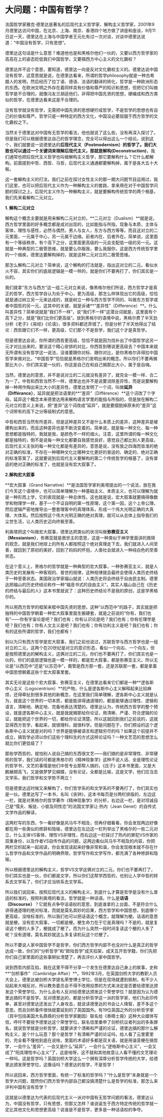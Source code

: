 # 大问题：中国有哲学？
法国哲学家雅克·德里达是著名的后现代主义哲学家、解构主义哲学家，2001年9月德里达访问中国，在北京、上海、南京、香港四个地方做了讲座和座谈，9月11日这一天，德里达在上海与中国学者王元化有过一次对谈，对谈中德里达说道：“中国没有哲学，只有思想”。

德里达这句话是什么意思？难道他也是和黑格尔他们一伙的，又要以西方哲学家的高高在上的姿态贬低我们中国哲学，又要搞西方中心主义的文化霸权？

德里达并不这个意思，要知道，德里达一向是反对文化霸权主义的。德里达说中国没有哲学，这意思就是说，在德里达看来，所谓的哲学philosophy就是一种古希腊人的发明，然后经历了拉丁语、德语、法语的翻译的转化，哲学是一种欧洲形态的东西。在欧洲文明之外存在着同样具有价值和尊严的知识和思想，但把它们叫做哲学是不合理的。就像冯友兰胡适他们，非得把中国先贤的思想，硬编成和西方类似的哲学，在德里达看来这是不合理的。

没有哲学就没有哲学，无需把中国先贤的思想硬拧成哲学，不是哲学的思想也有自己的价值和尊严。哲学只是一种特定的西方文化，中国没必要屈服于西方哲学的文化霸权之下。

当然关于德里达对中国有无哲学的看法，他也就说了这么些，没有再深入探讨了。但是我们可以根据德里达自己的哲学理念，完全可以得出这么一个结论。说到这个，我们就要说一说德里达的**后现代主义（Postmodernism）**的哲学了。我们大致也可以通过一个关键词来理解后现代主义，那就是**解构(Deconstruction)**，我们通常也把后现代主义哲学也叫做解构主义哲学，那它要解构什么？它什么都解构。前面提到中哲、西哲、马哲，后现代主义通通都要解构掉，属于是各大五十大板。

这一套解构主义的打法，我们之前在探讨女性主义的那一期大问题节目运用过，我们这里，也可以把后现代主义作为一种解构主义的套路，拿来用在对于中国哲学问题的探讨之上。后现代主义作为一种解构主义，就是要解构传统哲学的两个根基，我们先来看解构二元对立。

**1\. 解构二元对立**

解构这个概念主要就是用来解构二元对立的，**二元对立（Dualism）**就是说，西方哲学里面的好多概念都是成对出现的，比如能指与所指，现象与本质，主体与客体，理性与感性，必然与偶然，男人与女人，东方与西方等等。而且这对立的二元里面，一元属于中心，另一元属于边缘。前者内在、后者外在。简单说，这里面有一个等级秩序，有个高下之分，这里面更高级的一元会支配低一级的另一元。这就是一种典型的二极管思维，就是要么你服我，要么我服你，这是西方传统哲学里的一个痼疾，德里达要解构掉的，就是这种二元对立的二极管思维。

那怎么解构二元对立？简单说，这个解构的打法就是，指出这对立的二元，看似水火不容，其实你们的底层逻辑是一模一样的，就是你们不要再打了，你们其实是一伙的。

我们就拿“东方与西方”这一组二元对立来说，像黑格尔他们所说，西方哲学才是真正的哲学，西方哲学自认为处于中心，更为高级，那怎么样体现出它的高级，恰恰就是通过树立另一元来达成的，就是树立一种与西方哲学不同的、叫做东方哲学或者中国哲的另一元，这其中的关键，就是诉诸**“差异性”（Difference）**。什么叫差异性？简单说就是“我们不一样”，说“我们不一样”这潜台词就是，这里面有个高下之分，就是“我们比你们更高级”。放到黑格尔的语境中说，黑格尔费了半天劲分析《老子》《易经》《论语》，很多资料都还弄错了，但是分析了半天他得出了结论：西哲跟它们不一样，更高级，它们那个不是哲学，我们这个才是真哲学。

但是德里达会说，你所谓的西哲更高级，恰恰不就是因为找补出了中国哲学这另一元才对比出来的，要没这个精心安排的对比，你西哲到哪说更高级去？中国本来就无所谓有没有哲学这一说法，没谁要跟你对标、跟你对比，是你黑格尔非得拉中国哲学来做对比，“中国哲学”恰恰就是黑格尔们发明出来的概念。所以你们不要再搁那比大小，你们其实是一伙的，你这是自己在和自己搁那比大小，属于是自嗨。

当然，德里达的意思，并不是说对立的二元就没有差异了，就完全一模一样、合二为一了。中哲和西哲当然不一样，德里达也并不是说要消除差异性，而是说要解构掉一种用作掏出来比大小的差异性，德里达发明了一个词，叫做**延异（Différance）**，延异就是把法语里的**“差异”（Différence）**这个词改了个字母。延异这个概念本来德里达用来解构语言学里的能指与所指的，但是放在解构二元对立的意义上来说，把“差异”这个词改成“延异”，就是要摆脱掉原来的“差异”这个词带有的高下之分等级制式的意思。

中哲和西哲当然有所差异，但是这种差异又不是什么本质上的差异，这种差异是被建构出来的，而且这种差异也是不断流变着的。简单说，就是每一种文化、每一种思想都是独特的，我就是我，是颜色不一样的烟火。注意，这里所谓的每一种文化都是独特的，倒不是说每一种文化都要自我感觉良好，感觉自己都比别人更高级，后现代主义主张的每一种文化都是有差异的，意思是说，没有放之四海而皆准的绝对正确的标准，不存在一种哪种文化比哪种文化更好的普适的、确定的、绝对正确的标准答案了，这就要说到后现代主义要解构的第二个传统哲学的根基了，没有普适的绝对正确的标准了，也就是没有宏大叙事了。

**2.解构宏大叙事**

**宏大叙事（Grand Narrative）**是法国哲学家利奥塔提出的一个说法，放在我们今天这个语境中，也可以简单理解为一种基础主义、本质主义，也可以理解为就是一种形而上学，它的表现就是一种总体性。这也就是说，宏大叙事就要搞得像数学和物理学一样，基于一个不证自明的第一性原理，这个第一因，这个上帝公理，然后逻辑严密地推导出一整套理客中的真理体系，形成一个伟大光明正确的大真理、大体系。然后按照这个伟大光明正确的绝对真理，就可以从总体上指导我们的尘世生活，让人类历史迈向终极至善。

利奥塔把这个叫做宏大叙事，德里达把类似的状况叫做**弥赛亚主义（Messianism）**，弥赛亚就是救世主的意思，这是一种类似于神学里面讲的救赎的观念，就是我们地球上的所有人都按照这个绝对真理走下去，我们就进入人间至善，就回到了原初的美好，回到了妈妈的怀抱，人类社会就进入一种纯白色的至善状态。

在这个意义上，黑格尔的哲学就是一种典型的宏大叙事，一种弥赛亚主义，就是人类历史的发展有一种客观的、普世的规律，这种规律就会最终会使得人类历史终结于一种至善状态。美国政治学家福山就说：人类历史将会终结于自由民主制。德里达把福山的历史终结论称作一种“福音书式的自由主义”。其实人福山自己在《历史的终结与最后的人》这本书里就说了：这种历史终结论不是我的原创，这是学黑格尔的。

所以用西方哲学的框架来框中国先贤的思想，这种“以西范中”的路子，其实就是把独特的中国哲学朝着一种宏大叙事里面生搬硬套，就是之前说的“你有，我们也有”——你有宇宙论是吧？我们也有；你有认识论是吧？我们也有；你有伦理学是吧？我们也有；你有人文主义是吧？我们也有；你有功利主义是吧？我们也有；你有的这些所谓的哲学，我们也都有！

别以为只有西方哲学是宏大叙事，我们之前也说过，苏联哲学与西方哲学也是一组对立的二元，这两个在20世纪是对立的意识形态，看似一个向右、一个向左，但是按照德里达的解构主义，这俩对立的二元，你们也不要再打了，你们其实也是一伙的，你们的底层逻辑也是一模一样的，都是宏大叙事，都是弥赛亚主义。所以无论是“以西范中”还是“以苏范中”，甭管是西方那一套，还是苏联那一套，都是拿着中国思想朝着这些个宏大叙事里套。

其实无论是这些个宏大叙事、弥赛亚主义，在德里达看来它们都是一种**逻各斯中心主义（Logocentrism）**的产物，什么是逻各斯中心主义解释起来比较麻烦，还得牵扯到很多其他的新概念，在这里我们简单理解，逻各斯中心主义就是认为，就是这个世界的一切本质，都是能讲得通道理的，都是能够通过理性、逻辑和语言，清晰地、确定地、完备地表达清楚的。德里达认为，传统西方哲学的整个预设，就是逻各斯中心主义，就是我就搁那给你论证，用清晰、严谨、符合逻辑的论证，就能把这个世界的一切，都给你论证清楚。所以这就回到我们之前说的，这就显得西方哲学，看起来，就很理科，就很科学。但是问题在于，你们预设的这个逻各斯中心主义就是对的吗？世界是能够被语言和逻辑穷尽的吗？如果这个前提并不成立，搞哲学必须以你们这些个理科生的方式这样论证吗？一种文艺范的思想怎么就比你们更低级了？

那些学西哲的，就怕别人说自己搞的东西很文艺——我们搞的是非常理性、非常硬核的哲学，我们读的可都是黑格尔的《精神现象学》这种不说人话、全是理性论证的哲学书，文艺的事情是他们中哲专业那帮人搞的，《庄子》这本书里面，又是大鹏展翅高飞，又是做梦梦见蝴蝶，没有论证，全都是比喻，这是文学，他们应当去文学系，我们哲学和文学势不两立！

但是德里达这时候又来解构了，你们哲学系的和文学系的不要再打了，你们其实也是一伙。德里达写了一本书，名叫《丧钟》，这本书每页是分两栏排版的，左边这一栏，就是对黑格尔的哲学著作《精神现象学》的分析，右边这一栏，是对坦诚自己是“懦夫、叛徒、小偷及同性恋”的法国文学家让·热内（Jean Genet）的自传式文学作品的解读，

这两栏写的东西，乍一看好像是风马牛不相及，但再仔细看看，你会发现两边好像都在用一些类似的修辞和隐喻，德里达在左边这一栏列举出了黑格尔的一些二元对立，什么主体VS客体、理性VS非理性，而右边这一栏探讨了热内的罪犯VS作家的双重身份，以及作者VS自传作品的问题，这两边看似风马牛不相及的内容，你把两栏交织起来一起阅读，你会发现读起来好像非常和谐，你会发现根本就不存在什么哲学作品和文学作品的明确界限，哲学写作和文学写作，都充满了各种修辞和隐喻。

所以根据德里达的解构主义，哲学VS文学这俩对立的二元，你们也不要再打了，你们其实也是一伙，你们都是文学，所以你们这帮学西哲的，也别让人学中哲的转系去文学系了，你们才应当转系去文学系。

所以我们说回来，按照后现代主义的解构主义，到底什么才算是哲学是没有什么普适的标准的，按照利奥塔的看法，哲学就是一种话语。什么是**话语（Discourse）**？它就有点争夺话语权的意思，到底谁拿的上台面，不是符合什么讲得通道理的绝对标准，而就是莫名其妙的后果，西方哲学和中国思想，到底哪个更高级，没啥标准的，所以我们也可以把话语这个概念，就理解为梗。话语的意思就是梗。没有宏大叙事，一切都是梗。梗生命力在于它是真理吗？不是的，就是复读这个梗的人多了，梗就成了梗了。而为什么突然一段时间复读这个梗的人多了呢？没有道理，莫名其妙就这么多复读机玩这个烂梗了。

所以不要说人家中国哲学不是哲学，你们西方哲学内部不也没对什么是真正的哲学达成一致，你们的“分析哲学”和“欧陆哲学”成天掐架，成天互开哲学籍，你们先把你们自己家里面的这些事掰扯清楚了，再去评价人家中国哲学。

说到西哲内部互掐，我在这里不得不分享一个发生在德里达自己身上的故事，史称**“剑桥事件”（Cambridge Affair）**。1992年3月，在英国剑桥大学的教职人员大会上，德里达被剑桥大学提名荣誉博士学位，但是在现场就遭到抵制，有不少人站起来大喊反对，所以教务委员会不得不改用投票的方式来决定是否要给德里达颁发这个荣誉学位。为什么会有人反对给德里达颁发这个荣誉学位？就是因为认为德里达搞的不是哲学。反对德里达的，都是分析哲学这一派的哲学家，他们为此印传单，甚至对德里达还发出了人身攻击，就说读德里达的书会让人降智，差不多这个意思。而且剑桥事件很快就蔓延到的了英国国外。有19位英国之外的分析哲学家（其中包括美国大名鼎鼎的分析哲学家蒯因）联名给《泰晤士报》这种大众媒体写信，呼吁不要授予德里达这个荣誉学位，联名信里重申了剑桥抗议者列出的多条罪名，就说哲学就是分析哲学，就要讲求个清晰和严谨的论证，德里达搞的那什么解构主义，是个什么玩意？那个是哲学？有清晰严谨的论证吗，给人看了云里雾里的，完全看不懂他到底在说啥，里面的术语好多都是双关语，就是用谐音梗在搞哲学，一会什么“差异”，一会又是什么“延异”，一会什么“逻格斯中心主义”，一会又成了“阳具理性中心主义”了，这是啥呀，这不就和其他故意让人看不懂的文艺理论一样吗。这是哲学吗？英国剑桥大学这么一个拥有深厚分析哲学传统的大学，给德里达颁发荣誉学位，这像话吗？德里达的哲学，不是哲学！

所以说回来，西方哲学里面，有统一了标准的哲学吗？“什么是哲学”本身就是一个哲学大问题，既然你们西方哲学内部自己都没搞清楚什么是哲学的标准，那怎么来评判中国有没有哲学？

这就是以德里达为代表的后现代主义一派对中国有无哲学问题的看法，德里达认为，中国没有哲学，只有思想，但那又怎样？谁说诞生于西方特定传统的哲学就一定比其他文化和思想更高级？说谁是不是哲学，更多是一种话语权的争夺。
